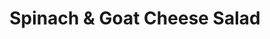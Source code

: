 ---
title: "Spinach & Goat Cheese Salad"
description: "Fresh spinach, mushrooms, red onions & diced tomatoes mixed in a balsamic vinaigrette then topped with pickled beets, pumpkin seeds & goat cheese"
price_s: ""
price_l: "13"
price_lg: ""
weight: "5"
---